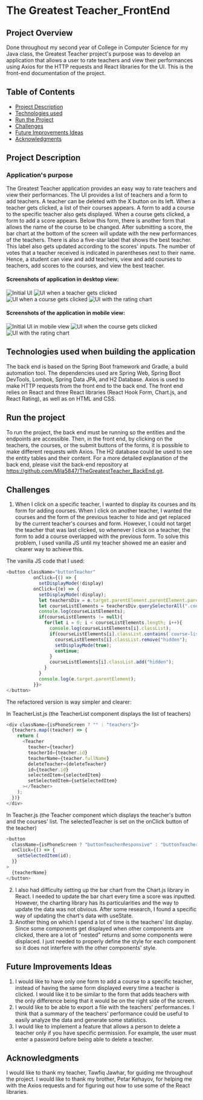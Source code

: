 # The Greatest Teacher_FrontEnd

## Project Overview
Done throughout my second year of College in Computer Science for my Java class, the Greatest Teacher project's purpose was to develop an application that allows a user to rate teachers and view their performances using Axios for the HTTP requests and React libraries for the UI. This is the front-end documentation of the project.

## Table of Contents
- [Project Description](#project-description)
- [Technologies used](#technologies)
- [Run the Project](#run-project)
- [Challenges](#challenges)
- [Future Improvements Ideas](#improvements)
- [Acknowledgments](#acknowledgments)

<a name="project-description"></a>
## Project Description

### Application's purpose

The Greatest Teacher application provides an easy way to rate teachers and view their performances. The UI provides a list of teachers and a form to add teachers. A teacher can be deleted with the X button on its left. When a teacher gets clicked, a list of their courses appears. A form to add a course to the specific teacher also gets displayed. When a course gets clicked, a form to add a score appears. Below this form, there is another form that allows the name of the course to be changed. After submitting a score, the bar chart at the bottom of the screen will update with the new performances of the teachers. There is also a five-star label that shows the best teacher. This label also gets updated according to the scores' inputs. The number of votes that a teacher received is indicated in parentheses next to their name. Hence, a student can view and add teachers, view and add courses to teachers, add scores to the courses, and view the best teacher.

#### Screenshots of application in desktop view:

![Initial UI](initialStateApp.png)
![UI when a teacher gets clicked](teacherIsClicked.png)
![UI when a course gets clicked](courseIsClicked.png)
![UI with the rating chart](chart.png)

#### Screenshots of the application in mobile view:

![Initial UI in mobile view](mobileInitial.png)
![UI when the course gets clicked](mobileCourseClicked.png)
![UI with the rating chart](mobileChart.png)

<a name="technologies"></a>
## Technologies used when building the application

The back end is based on the Spring Boot framework and Gradle, a build automation tool. The dependencies used are Spring Web, Spring Boot DevTools, Lombok, Spring Data JPA, and H2 Database. Axios is used to make HTTP requests from the front end to the back end. The front end relies on React and three React libraries (React Hook Form, Chart.js, and React Rating), as well as on HTML and CSS.

<a name="run-project"></a>
## Run the project
To run the project, the back end must be running so the entities and the endpoints are accessible. Then, in the front end, by clicking on the teachers, the courses, or the submit buttons of the forms, it is possible to make different requests with Axios. The H2 database could be used to see the entity tables and their content. For a more detailed explanation of the back end, please visit the back-end repository at https://github.com/Mila5847/TheGreatestTeacher_BackEnd.git.

<a name="challenges"></a>
## Challenges

1. When I click on a specific teacher, I wanted to display its courses and its form for adding courses. When I click on another teacher, I wanted the courses and the form of the previous teacher to hide and get replaced by the current teacher's courses and form. However, I could not target the teacher that was last clicked, so whenever I click on a teacher, the form to add a course overlapped with the previous form. To solve this problem, I used vanilla JS until my teacher showed me an easier and clearer way to achieve this.

The vanilla JS code that I used:

```javascript
<button className="buttonTeacher"
          onClick={() => {
            setDisplayMode(!display)
          onClick={(e) => {
            setDisplayMode(!display);
            let teachersDiv = e.target.parentElement.parentElement.parentElement;
            let courseListElements = teachersDiv.querySelectorAll(".course-list");
            console.log(courseListElements);
            if(courseListElements != null){
              for(let i = 0; i < courseListElements.length; i++){
                console.log(courseListElements[i].classList);
                if(courseListElements[i].classList.contains(`course-list-${teacherId}`)){
                  courseListElements[i].classList.remove("hidden");
                  setDisplayMode(true);
                  continue;
                }
                courseListElements[i].classList.add("hidden");
              }
            }
            console.log(e.target.parentElement);
          }}>
</button>
```

The refactored version is way simpler and clearer:

In TeacherList.js (the TeacherList component displays the list of teachers)

```javascript
<div className={isPhoneScreen ? "" : "teachers"}>
  {teachers.map((teacher) => {
    return (
      <Teacher
        teacher={teacher}
        teacherId={teacher.id}
        teacherName={teacher.fullName}
        deleteTeacher={deleteTeacher}
        id={teacher.id}
        selectedItem={selectedItem}
        setSelectedItem={setSelectedItem}
      ></Teacher>
    );
  })}
</div>
```

In Teacher.js (the Teacher component which displays the teacher's button and the courses' list. The selectedTeacher is set on the onClick button of the teacher)

```javascript
<button
  className={isPhoneScreen ? "buttonTeacherResponsive" : "buttonTeacher"}
  onClick={() => {
    setSelectedItem(id);
  }}
>
  {teacherName}
</button>
```

2. I also had difficulty setting up the bar chart from the Chart.js library in React. I needed to update the bar chart every time a score was inputted. However, the charting library has its particularities and the way to update the data was not obvious. After some research, I found a specific way of updating the chart's data with useState.
3. Another thing on which I spend a lot of time is the teachers' list display. Since some components get displayed when other components are clicked, there are a lot of "nested" returns and some components were displaced. I just needed to properly define the style for each component so it does not interfere with the other components' style.

<a name="improvements"></a>
## Future Improvements Ideas

1. I would like to have only one form to add a course to a specific teacher, instead of having the same form displayed every time a teacher is clicked. I would like it to be similar to the form that adds teachers with the only difference being that it would be on the right side of the screen.
2. I would like to be able to export a file with the teachers' performances. I think that a summary of the teachers' performance could be useful to easily analyze the data and generate some statistics.
3. I would like to implement a feature that allows a person to delete a teacher only if you have specific permission. For example, the user must enter a password before being able to delete a teacher.

<a name="acknowledgments"></a>
## Acknowledgments
I would like to thank my teacher, Tawfiq Jawhar, for guiding me throughout the project.
I would like to thank my brother, Petar Kehayov, for helping me with the Axios requests and for figuring out how to use some of the React libraries.
